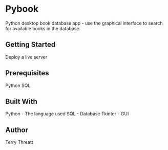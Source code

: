 # Pybook

Python desktop book database app - use the graphical interface to search for available books in the database. 

## Getting Started

Deploy a live server

## Prerequisites

Python 
SQL 

## Built With

Python - The language used
SQL - Database
Tkinter - GUI


## Author

Terry Threatt
